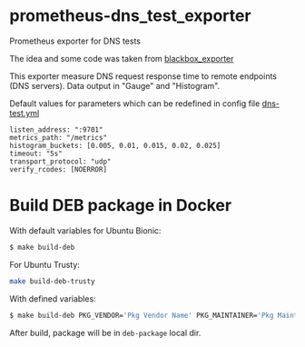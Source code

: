 # prometheus-dns_test_exporter
Prometheus exporter for DNS tests

The idea and some code was taken from [blackbox_exporter](https://github.com/prometheus/blackbox_exporter)

This exporter measure DNS request response time to remote endpoints (DNS servers).
Data output in "Gauge" and "Histogram".

Default values for parameters which can be redefined in config file [dns-test.yml](dpkg-sources/dirs/etc/prometheus/dns-test.yml)

```
listen_address: ":9701"
metrics_path: "/metrics"
histogram_buckets: [0.005, 0.01, 0.015, 0.02, 0.025]
timeout: "5s"
transport_protocol: "udp"
verify_rcodes: [NOERROR]
```

# Build DEB package in Docker

With default variables for Ubuntu Bionic:
```bash
$ make build-deb
```
For Ubuntu Trusty:
```bash
make build-deb-trusty
```

With defined variables:
```bash
$ make build-deb PKG_VENDOR='Pkg Vendor Name' PKG_MAINTAINER='Pkg Maintainer' PKG_URL='http://example.com/no-uri-given'
```

After build, package will be in `deb-package` local dir.
